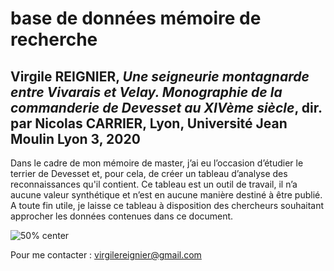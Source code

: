 # base de données mémoire de recherche

## Virgile REIGNIER, *Une seigneurie montagnarde entre Vivarais et Velay. Monographie de la commanderie de Devesset au XIVème siècle*, dir. par Nicolas CARRIER, Lyon, Université Jean Moulin Lyon 3, 2020

Dans le cadre de mon mémoire de master, j’ai eu l’occasion d’étudier le terrier de Devesset et, pour cela, de créer un tableau d’analyse des reconnaissances qu'il contient. Ce tableau est un outil de travail, il n’a aucune valeur synthétique et n’est en aucune manière destiné à être publié. A toute fin utile, je laisse ce tableau à disposition des chercheurs souhaitant approcher les données contenues dans ce document.

![50% center](devesset.png)

Pour me contacter : virgilereignier@gmail.com
